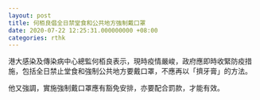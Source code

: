 ```yaml
---
layout: post
title: 何栢良倡全日禁堂食和公共地方強制戴口罩
date: 2020-07-22 12:25:31.000000000 +08:00
categories: rthk
---
```


港大感染及傳染病中心總監何栢良表示，現時疫情嚴峻，政府應即時收緊防疫措施，包括全日禁止堂食和強制公共地方要戴口罩，不應再以「擠牙膏」的方法。

他又強調，實施強制戴口罩應有豁免安排，亦要配合罰款，才能有效。
